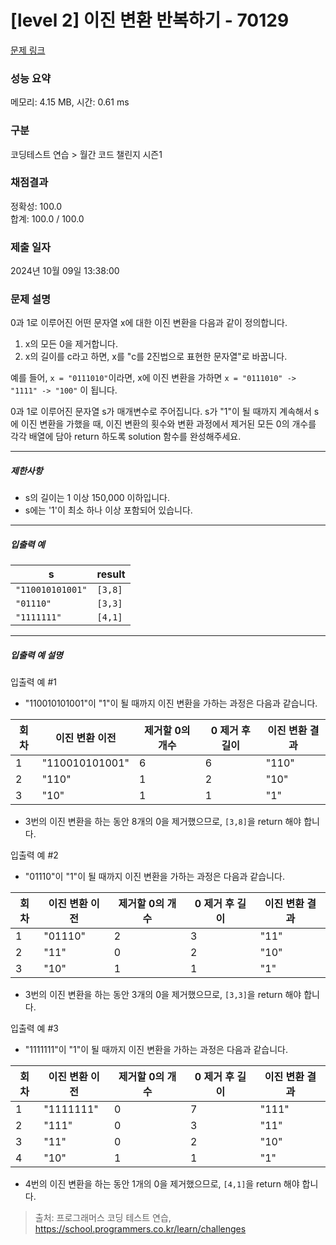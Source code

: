 # [level 2] 이진 변환 반복하기 - 70129 

[문제 링크](https://school.programmers.co.kr/learn/courses/30/lessons/70129) 

### 성능 요약

메모리: 4.15 MB, 시간: 0.61 ms

### 구분

코딩테스트 연습 > 월간 코드 챌린지 시즌1

### 채점결과

정확성: 100.0<br/>합계: 100.0 / 100.0

### 제출 일자

2024년 10월 09일 13:38:00

### 문제 설명

<p>0과 1로 이루어진 어떤 문자열 x에 대한 이진 변환을 다음과 같이 정의합니다.</p>

<ol>
<li>x의 모든 0을 제거합니다.</li>
<li>x의 길이를 c라고 하면, x를 "c를 2진법으로 표현한 문자열"로 바꿉니다.</li>
</ol>

<p>예를 들어, <code>x = "0111010"</code>이라면, x에 이진 변환을 가하면 <code>x = "0111010" -&gt; "1111" -&gt; "100"</code> 이 됩니다.</p>

<p>0과 1로 이루어진 문자열 s가 매개변수로 주어집니다. s가 "1"이 될 때까지 계속해서 s에 이진 변환을 가했을 때, 이진 변환의 횟수와 변환 과정에서 제거된 모든 0의 개수를 각각 배열에 담아 return 하도록 solution 함수를 완성해주세요.</p>

<hr>

<h5>제한사항</h5>

<ul>
<li>s의 길이는 1 이상 150,000 이하입니다.</li>
<li>s에는 '1'이 최소 하나 이상 포함되어 있습니다.</li>
</ul>

<hr>

<h5>입출력 예</h5>
<table class="table">
        <thead><tr>
<th>s</th>
<th>result</th>
</tr>
</thead>
        <tbody><tr>
<td><code>"110010101001"</code></td>
<td><code>[3,8]</code></td>
</tr>
<tr>
<td><code>"01110"</code></td>
<td><code>[3,3]</code></td>
</tr>
<tr>
<td><code>"1111111"</code></td>
<td><code>[4,1]</code></td>
</tr>
</tbody>
      </table>
<hr>

<h5>입출력 예 설명</h5>

<p>입출력 예 #1</p>

<ul>
<li>"110010101001"이 "1"이 될 때까지 이진 변환을 가하는 과정은 다음과 같습니다.</li>
</ul>
<table class="table">
        <thead><tr>
<th>회차</th>
<th>이진 변환 이전</th>
<th>제거할 0의 개수</th>
<th>0 제거 후 길이</th>
<th>이진 변환 결과</th>
</tr>
</thead>
        <tbody><tr>
<td>1</td>
<td>"110010101001"</td>
<td>6</td>
<td>6</td>
<td>"110"</td>
</tr>
<tr>
<td>2</td>
<td>"110"</td>
<td>1</td>
<td>2</td>
<td>"10"</td>
</tr>
<tr>
<td>3</td>
<td>"10"</td>
<td>1</td>
<td>1</td>
<td>"1"</td>
</tr>
</tbody>
      </table>
<ul>
<li>3번의 이진 변환을 하는 동안 8개의 0을 제거했으므로, <code>[3,8]</code>을 return 해야 합니다.</li>
</ul>

<p>입출력 예 #2</p>

<ul>
<li>"01110"이 "1"이 될 때까지 이진 변환을 가하는 과정은 다음과 같습니다.</li>
</ul>
<table class="table">
        <thead><tr>
<th>회차</th>
<th>이진 변환 이전</th>
<th>제거할 0의 개수</th>
<th>0 제거 후 길이</th>
<th>이진 변환 결과</th>
</tr>
</thead>
        <tbody><tr>
<td>1</td>
<td>"01110"</td>
<td>2</td>
<td>3</td>
<td>"11"</td>
</tr>
<tr>
<td>2</td>
<td>"11"</td>
<td>0</td>
<td>2</td>
<td>"10"</td>
</tr>
<tr>
<td>3</td>
<td>"10"</td>
<td>1</td>
<td>1</td>
<td>"1"</td>
</tr>
</tbody>
      </table>
<ul>
<li>3번의 이진 변환을 하는 동안 3개의 0을 제거했으므로, <code>[3,3]</code>을 return 해야 합니다.</li>
</ul>

<p>입출력 예 #3</p>

<ul>
<li>"1111111"이 "1"이 될 때까지 이진 변환을 가하는 과정은 다음과 같습니다.</li>
</ul>
<table class="table">
        <thead><tr>
<th>회차</th>
<th>이진 변환 이전</th>
<th>제거할 0의 개수</th>
<th>0 제거 후 길이</th>
<th>이진 변환 결과</th>
</tr>
</thead>
        <tbody><tr>
<td>1</td>
<td>"1111111"</td>
<td>0</td>
<td>7</td>
<td>"111"</td>
</tr>
<tr>
<td>2</td>
<td>"111"</td>
<td>0</td>
<td>3</td>
<td>"11"</td>
</tr>
<tr>
<td>3</td>
<td>"11"</td>
<td>0</td>
<td>2</td>
<td>"10"</td>
</tr>
<tr>
<td>4</td>
<td>"10"</td>
<td>1</td>
<td>1</td>
<td>"1"</td>
</tr>
</tbody>
      </table>
<ul>
<li>4번의 이진 변환을 하는 동안 1개의 0을 제거했으므로, <code>[4,1]</code>을 return 해야 합니다.</li>
</ul>


> 출처: 프로그래머스 코딩 테스트 연습, https://school.programmers.co.kr/learn/challenges